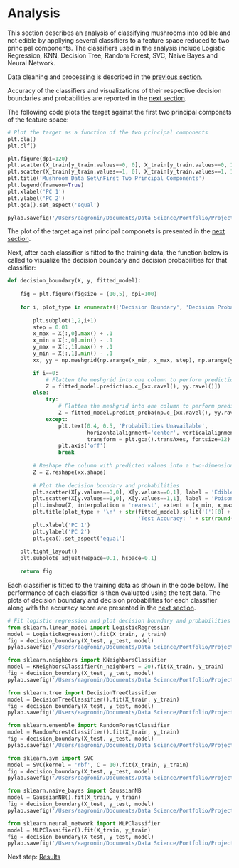 # Analysis

This section describes an analysis of classifying mushrooms into edible and not edible by appllying several classifiers to a feature space reduced to two principal components. The classifiers used in the analysis include Logistic Regression, KNN, Decision Tree, Random Forest, SVC, Naive Bayes and Neural Network.

Data cleaning and processing is described in the [previous section](https://eagronin.github.io/mushroom-classification-prepare/).

Accuracy of the classifiers and visualizations of their respective decision boundaries and probabilities are reported in the [next section](https://eagronin.github.io/mushroom-classification-report/).

The following code plots the target against the first two principal componets of the feature space:

```python
# Plot the target as a function of the two principal components
plt.cla()
plt.clf()

plt.figure(dpi=120)
plt.scatter(X_train[y_train.values==0, 0], X_train[y_train.values==0, 1], label = 'Edible', alpha = 0.5, s = 2)
plt.scatter(X_train[y_train.values==1, 0], X_train[y_train.values==1, 1], label = 'Poisonous', alpha = 0.5, s = 2)
plt.title('Mushroom Data Set\nFirst Two Principal Components')
plt.legend(frameon=True)
plt.xlabel('PC 1')
plt.ylabel('PC 2')
plt.gca().set_aspect('equal')

pylab.savefig('/Users/eagronin/Documents/Data Science/Portfolio/Project Output/pca.png')
```

The plot of the target against principal componets is presented in the [next section](https://eagronin.github.io/mushroom-classification-report/).

Next, after each classifier is fitted to the training data, the function below is called to visualize the decision boundary and decision probabilities for that classifier:

```python
def decision_boundary(X, y, fitted_model):
    
    fig = plt.figure(figsize = (10,5), dpi=100)
    
    for i, plot_type in enumerate(['Decision Boundary', 'Decision Probabilities']):
        
        plt.subplot(1,2,i+1)
        step = 0.01
        x_max = X[:,0].max() + .1
        x_min = X[:,0].min() - .1
        y_max = X[:,1].max() + .1
        y_min = X[:,1].min() - .1
        xx, yy = np.meshgrid(np.arange(x_min, x_max, step), np.arange(y_min, y_max, step))

        if i==0:
            # Flatten the meshgrid into one column to perform prediction
            Z = fitted_model.predict(np.c_[xx.ravel(), yy.ravel()])
        else:
            try:
                # Flatten the meshgrid into one column to perform prediction
                Z = fitted_model.predict_proba(np.c_[xx.ravel(), yy.ravel()])[:,1]
            except:
                plt.text(0.4, 0.5, 'Probabilities Unavailable', 
                         horizontalalignment='center', verticalalignment='center', 
                         transform = plt.gca().transAxes, fontsize=12)
                plt.axis('off')
                break        
        
        # Reshape the column with predicted values into a two-dimensional grid
        Z = Z.reshape(xx.shape)
        
        # Plot the decision boundary and probabilities
        plt.scatter(X[y.values==0,0], X[y.values==0,1], label = 'Edible', alpha = 0.4, s = 5)
        plt.scatter(X[y.values==1,0], X[y.values==1,1], label = 'Poisonous', alpha = 0.4, s = 5)
        plt.imshow(Z, interpolation = 'nearest', extent = (x_min, x_max, y_min, y_max), alpha = .15, origin = 'lower')
        plt.title(plot_type + '\n' + str(fitted_model).split('(')[0] +
                                         'Test Accuracy: ' + str(round(fitted_model.score(X, y),5)))
        plt.xlabel('PC 1')
        plt.ylabel('PC 2')
        plt.gca().set_aspect('equal')
    
    plt.tight_layout()
    plt.subplots_adjust(wspace=0.1, hspace=0.1)
    
    return fig
```

Each classifier is fitted to the training data as shown in the code below.  The performance of each classifier is then
evaluated using the test data.  The plots of decision boundary and decision probabilities for each classifier along 
with the accuracy score are presented in the [next section](https://eagronin.github.io/mushroom-classification-report/).

```python
# Fit logistic regression and plot decision boundary and probabilities
from sklearn.linear_model import LogisticRegression
model = LogisticRegression().fit(X_train, y_train)
fig = decision_boundary(X_test, y_test, model)
pylab.savefig('/Users/eagronin/Documents/Data Science/Portfolio/Project Output/logit.png')

from sklearn.neighbors import KNeighborsClassifier
model = KNeighborsClassifier(n_neighbors = 20).fit(X_train, y_train)
fig = decision_boundary(X_test, y_test, model)
pylab.savefig('/Users/eagronin/Documents/Data Science/Portfolio/Project Output/knn.png')

from sklearn.tree import DecisionTreeClassifier
model = DecisionTreeClassifier().fit(X_train, y_train)
fig = decision_boundary(X_test, y_test, model)
pylab.savefig('/Users/eagronin/Documents/Data Science/Portfolio/Project Output/tree.png')

from sklearn.ensemble import RandomForestClassifier
model = RandomForestClassifier().fit(X_train, y_train)
fig = decision_boundary(X_test, y_test, model)
pylab.savefig('/Users/eagronin/Documents/Data Science/Portfolio/Project Output/forest.png')

from sklearn.svm import SVC
model = SVC(kernel = 'rbf', C = 10).fit(X_train, y_train)
fig = decision_boundary(X_test, y_test, model)
pylab.savefig('/Users/eagronin/Documents/Data Science/Portfolio/Project Output/svc.png')

from sklearn.naive_bayes import GaussianNB
model = GaussianNB().fit(X_train, y_train)
fig = decision_boundary(X_test, y_test, model)
pylab.savefig('/Users/eagronin/Documents/Data Science/Portfolio/Project Output/naive.png')

from sklearn.neural_network import MLPClassifier
model = MLPClassifier().fit(X_train, y_train)
fig = decision_boundary(X_test, y_test, model)
pylab.savefig('/Users/eagronin/Documents/Data Science/Portfolio/Project Output/mlp.png')
```

Next step: [Results](https://eagronin.github.io/mushroom-classification-report/)
